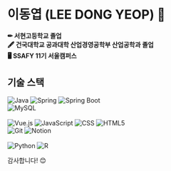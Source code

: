 # 이동엽 (LEE DONG YEOP) 👋
**✏ 서현고등학교 졸업**  
**🖋 건국대학교 공과대학 산업경영공학부 산업공학과 졸업**  
**🖥 SSAFY 11기 서울캠퍼스**  

<!--📫 저와 연락하려면 [이메일 주소](mailto:adcd@gmail.com)로 메일을 보내주세요. -->

## 기술 스택

![Java](https://img.shields.io/badge/Java-000000?style=flat-square&logo=openjdk&logoColor=white)
![Spring](https://img.shields.io/badge/Spring-6DB33F?style=flat-square&logo=spring&logoColor=white)
![Spring Boot](https://img.shields.io/badge/Spring_Boot-6DB33F?style=flat-square&logo=spring-boot&logoColor=white)<br>
![MySQL](https://img.shields.io/badge/MySQL-4479A1?style=flat-square&logo=mysql&logoColor=white)<br><br>
![Vue.js](https://img.shields.io/badge/Vue.js-4FC08D?style=flat-square&logo=vue.js&logoColor=white)
![JavaScript](https://img.shields.io/badge/JavaScript-F7DF1E?style=flat-square&logo=javascript&logoColor=black)
![CSS](https://img.shields.io/badge/CSS-1572B6?style=flat-square&logo=css3&logoColor=white)
![HTML5](https://img.shields.io/badge/HTML5-E34F26?style=flat-square&logo=html5&logoColor=white)<br>
![Git](https://img.shields.io/badge/Git-F05032?style=flat-square&logo=git&logoColor=white) 
![Notion](https://img.shields.io/badge/Notion-000000?style=flat-square&logo=notion&logoColor=white)<br><br>
![Python](https://img.shields.io/badge/Python-3776AB?style=flat-square&logo=python&logoColor=white)
![R](https://img.shields.io/badge/R-276DC3?style=flat-square&logo=r&logoColor=white)<br>

감사합니다! 😊

